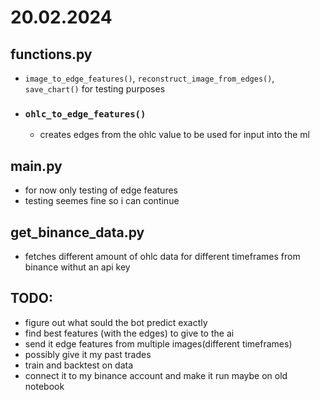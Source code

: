 # 20.02.2024
## functions.py
- `image_to_edge_features()`, `reconstruct_image_from_edges()`, `save_chart()` for testing purposes
- ### `ohlc_to_edge_features()`
  - creates edges from the ohlc value to be used for input into the ml

## main.py
- for now only testing of edge features
- testing seemes fine so i can continue

## get_binance_data.py
- fetches different amount of ohlc data for different timeframes from binance withut an api key

## TODO:
- figure out what sould the bot predict exactly
- find best features (with the edges) to give to the ai
- send it edge features from multiple images(different timeframes)
- possibly give it my past trades
- train and backtest on data
- connect it to my binance account and make it run maybe on old notebook
